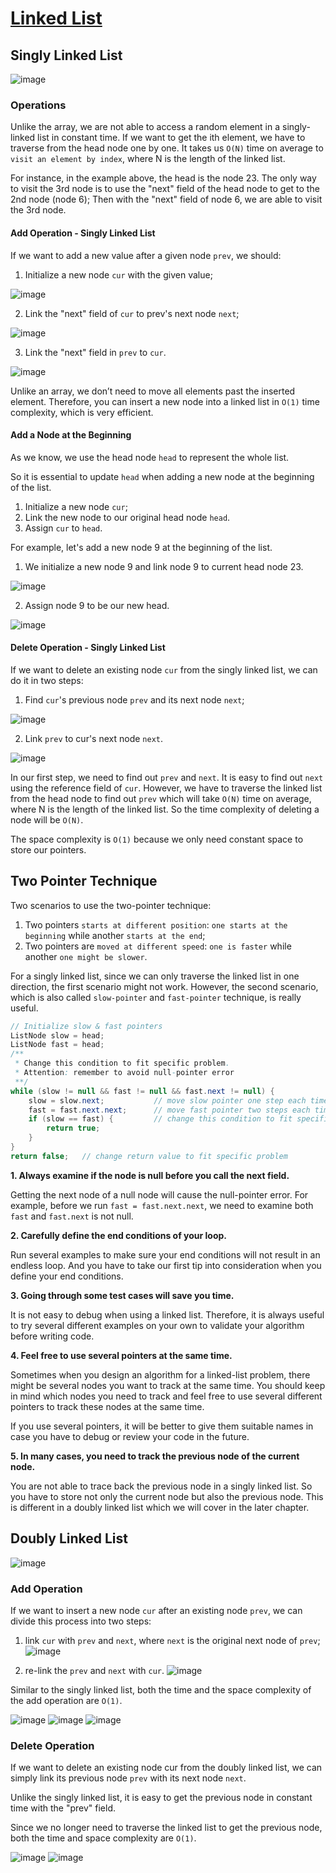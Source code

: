 # [Linked List](https://leetcode.com/explore/learn/card/linked-list/)

## Singly Linked List

![image](https://s3-lc-upload.s3.amazonaws.com/uploads/2018/04/12/screen-shot-2018-04-12-at-152754.png)

### Operations

Unlike the array, we are not able to access a random element in a singly-linked list in constant time. If we want to get the ith element, we have to traverse from the head node one by one. It takes us ```O(N)``` time on average to ```visit an element by index```, where N is the length of the linked list.

For instance, in the example above, the head is the node 23. The only way to visit the 3rd node is to use the "next" field of the head node to get to the 2nd node (node 6); Then with the "next" field of node 6, we are able to visit the 3rd node.

#### Add Operation - Singly Linked List

If we want to add a new value after a given node ```prev```, we should: 

1. Initialize a new node ```cur``` with the given value;

![image](https://s3-lc-upload.s3.amazonaws.com/uploads/2018/04/26/screen-shot-2018-04-25-at-163224.png)

2. Link the "next" field of ```cur``` to prev's next node ```next```;

![image](https://s3-lc-upload.s3.amazonaws.com/uploads/2018/04/26/screen-shot-2018-04-25-at-163234.png)

3. Link the "next" field in ```prev``` to ```cur```.

![image](https://s3-lc-upload.s3.amazonaws.com/uploads/2018/04/26/screen-shot-2018-04-25-at-163243.png)

Unlike an array, we don’t need to move all elements past the inserted element. Therefore, you can insert a new node into a linked list in ```O(1)``` time complexity, which is very efficient.

#### Add a Node at the Beginning

As we know, we use the head node ```head``` to represent the whole list.

So it is essential to update ```head``` when adding a new node at the beginning of the list.

1. Initialize a new node ```cur```;
2. Link the new node to our original head node ```head```.
3. Assign ```cur``` to ```head```.

For example, let's add a new node 9 at the beginning of the list.

1. We initialize a new node 9 and link node 9 to current head node 23.

![image](https://s3-lc-upload.s3.amazonaws.com/uploads/2018/04/19/screen-shot-2018-04-19-at-125118.png)

2. Assign node 9 to be our new head.

![image](https://s3-lc-upload.s3.amazonaws.com/uploads/2018/04/19/screen-shot-2018-04-19-at-125350.png)

#### Delete Operation - Singly Linked List

If we want to delete an existing node ```cur``` from the singly linked list, we can do it in two steps:

1. Find ```cur```'s previous node ```prev``` and its next node ```next```;

![image](https://s3-lc-upload.s3.amazonaws.com/uploads/2018/04/27/screen-shot-2018-04-26-at-203558.png)

2. Link ```prev``` to cur's next node ```next```.

![image](https://s3-lc-upload.s3.amazonaws.com/uploads/2018/04/26/screen-shot-2018-04-26-at-203640.png)

In our first step, we need to find out ```prev``` and ```next```. It is easy to find out ```next``` using the reference field of ```cur```. However, we have to traverse the linked list from the head node to find out ```prev``` which will take ```O(N)``` time on average, where N is the length of the linked list. So the time complexity of deleting a node will be ```O(N)```.

The space complexity is ```O(1)``` because we only need constant space to store our pointers.

## Two Pointer Technique

Two scenarios to use the two-pointer technique:

1. Two pointers ```starts at different position```: ```one starts at the beginning``` while another ```starts at the end```;
2. Two pointers are ```moved at different speed```: ```one is faster``` while another ```one might be slower```.

For a singly linked list, since we can only traverse the linked list in one direction, the first scenario might not work. However, the second scenario, which is also called ```slow-pointer``` and ```fast-pointer``` technique, is really useful.

```Java
// Initialize slow & fast pointers
ListNode slow = head;
ListNode fast = head;
/**
 * Change this condition to fit specific problem.
 * Attention: remember to avoid null-pointer error
 **/
while (slow != null && fast != null && fast.next != null) {
    slow = slow.next;           // move slow pointer one step each time
    fast = fast.next.next;      // move fast pointer two steps each time
    if (slow == fast) {         // change this condition to fit specific problem
        return true;
    }
}
return false;   // change return value to fit specific problem
```

__1. Always examine if the node is null before you call the next field.__

Getting the next node of a null node will cause the null-pointer error. For example, before we run ```fast = fast.next.next```, we need to examine both ```fast``` and ```fast.next``` is not null.

__2. Carefully define the end conditions of your loop.__

Run several examples to make sure your end conditions will not result in an endless loop. And you have to take our first tip into consideration when you define your end conditions.

__3. Going through some test cases will save you time.__

It is not easy to debug when using a linked list. Therefore, it is always useful to try several different examples on your own to validate your algorithm before writing code.

__4. Feel free to use several pointers at the same time.__

Sometimes when you design an algorithm for a linked-list problem, there might be several nodes you want to track at the same time. You should keep in mind which nodes you need to track and feel free to use several different pointers to track these nodes at the same time.

If you use several pointers, it will be better to give them suitable names in case you have to debug or review your code in the future.

__5. In many cases, you need to track the previous node of the current node.__

You are not able to trace back the previous node in a singly linked list. So you have to store not only the current node but also the previous node. This is different in a doubly linked list which we will cover in the later chapter.

## Doubly Linked List

![image](https://s3-lc-upload.s3.amazonaws.com/uploads/2018/04/17/screen-shot-2018-04-17-at-161130.png)

### Add Operation

If we want to insert a new node ```cur``` after an existing node ```prev```, we can divide this process into two steps:

1. link ```cur``` with ```prev``` and ```next```, where ```next``` is the original next node of ```prev```;
![image](https://s3-lc-upload.s3.amazonaws.com/uploads/2018/04/28/screen-shot-2018-04-28-at-173045.png)

2. re-link the ```prev``` and ```next``` with ```cur```. 
![image](https://s3-lc-upload.s3.amazonaws.com/uploads/2018/04/29/screen-shot-2018-04-28-at-173055.png)

Similar to the singly linked list, both the time and the space complexity of the add operation are ```O(1)```.

![image](https://s3-lc-upload.s3.amazonaws.com/uploads/2018/04/17/screen-shot-2018-04-17-at-161130.png)
![image](https://s3-lc-upload.s3.amazonaws.com/uploads/2018/04/17/screen-shot-2018-04-17-at-202600.png)
![image](https://s3-lc-upload.s3.amazonaws.com/uploads/2018/04/18/screen-shot-2018-04-17-at-202643.png)

### Delete Operation

If we want to delete an existing node cur from the doubly linked list, we can simply link its previous node ```prev``` with its next node ```next```.

Unlike the singly linked list, it is easy to get the previous node in constant time with the "prev" field.

Since we no longer need to traverse the linked list to get the previous node, both the time and space complexity are ```O(1)```.

![image](https://s3-lc-upload.s3.amazonaws.com/uploads/2018/04/17/screen-shot-2018-04-17-at-161130.png)
![image](https://s3-lc-upload.s3.amazonaws.com/uploads/2018/04/18/screen-shot-2018-04-18-at-142428.png)
